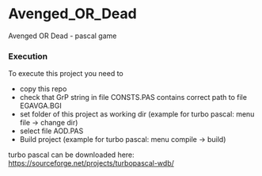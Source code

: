 # Avenged_OR_Dead
Avenged OR Dead - pascal game

### Execution
To execute this project you need to
- copy this repo
- check that GrP string in file CONSTS.PAS contains correct path to file EGAVGA.BGI
- set folder of this project as working dir (example for turbo pascal: menu file -> change dir)
- select file AOD.PAS
- Build project (example for turbo pascal: menu compile -> build)

turbo pascal can be downloaded here: https://sourceforge.net/projects/turbopascal-wdb/
